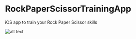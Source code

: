 # RockPaperScissorTrainingApp

iOS app to train your Rock Paper Scissor skills

![alt text](https://github.com/SaumitraLohokare/RockPaperScissorTrainingApp/blob/main/images/screenshot1.png|width=250)

